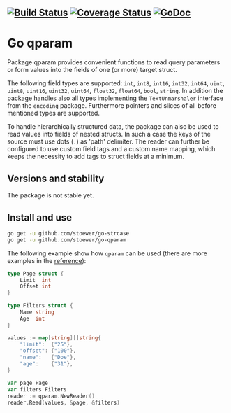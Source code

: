 [![Build Status](https://travis-ci.org/stoewer/go-qparam.svg?branch=master)](https://travis-ci.org/stoewer/go-qparam)
[![Coverage Status](https://coveralls.io/repos/github/stoewer/go-qparam/badge.svg?branch=master)](https://coveralls.io/github/stoewer/go-qparam?branch=master)
[![GoDoc](https://godoc.org/github.com/stoewer/go-qparam?status.svg)](https://godoc.org/github.com/stoewer/go-qparam)
---

# Go qparam

Package qparam provides convenient functions to read query parameters or form values into the fields
of one (or more) target struct.

The following field types are supported: `int`, `int8`, `int16`, `int32`, `int64`, `uint`, `uint8`, 
`uint16`, `uint32`, `uint64`, `float32`, `float64`, `bool`, `string`. In addition the package handles 
also all types implementing the `TextUnmarshaler` interface from the `encoding` package. Furthermore 
pointers and slices of all before mentioned types are supported.

To handle hierarchically structured data, the package can also be used to read values into fields
of nested structs. In such a case the keys of the source must use dots (`.`) as 'path' delimiter. 
The reader can further be configured to use custom field tags and a custom name mapping, which keeps 
the necessity to add tags to struct fields at a minimum.

## Versions and stability

The package is not stable yet.

## Install and use

```sh
go get -u github.com/stoewer/go-strcase
go get -u github.com/stoewer/go-qparam
```

The following example show how `qparam` can be used (there are more examples in the [reference](https://godoc.org/github.com/stoewer/go-qparam)):

```go
type Page struct {
    Limit  int
    Offset int
}

type Filters struct {
    Name string
    Age  int
}

values := map[string][]string{
    "limit":  {"25"},
    "offset": {"100"},
    "name":   {"Doe"},
    "age":    {"31"},
}

var page Page
var filters Filters
reader := qparam.NewReader()
reader.Read(values, &page, &filters)
```
